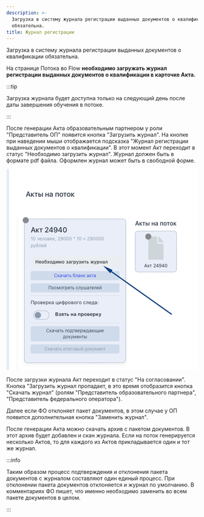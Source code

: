```yaml
---
description: >-
  Загрузка в систему журнала регистрации выданных документов о квалификации
  обязательна.
title: Журнал регистрации
---
```


Загрузка в систему журнала регистрации выданных документов о квалификации обязательна.

На странице Потока во Flow **необходимо загружать журнал регистрации выданных документов о квалификации в карточке Акта.**

:::tip 

Загрузка журнала будет доступна только на следующий день после даты завершения обучения в потоке.

:::

После генерации Акта образовательным партнером у роли "Представитель ОП" появится кнопка "Загрузить журнал". На кнопке при наведении мыши отображается подсказка "Журнал регистрации выданных документов о квалификации". В этот момент Акт переходит в статус "Необходимо загрузить журнал". Журнал должен быть в формате pdf файла. Оформлен журнал может быть в свободной форме.

![](<../.gitbook/assets/image (10).png>)

После загрузки журнала Акт переходит в статус "На согласовании". Кнопка "Загрузить журнал пропадает, в это время отобразится кнопка "Скачать журнал" (ролям "Представитель образовательного партнера", "Представитель федерального оператора").

Далее если ФО отклоняет пакет документов, в этом случае у ОП появится дополнительная кнопка "Заменить журнал".

После генерации Акта можно скачать архив с пакетом документов. В этот архив будет добавлен и скан журнала. Если на поток генерируется несколько Актов, то для каждого из Актов прикладывается один и тот же журнал.

:::info 

Таким образом процесс подтверждения и отклонения пакета документов с журналом составляют один единый процесс. При отклонении пакета документов отклоняется и журнал по умолчанию. В комментариях ФО пишет, что именно необходимо заменить во всем пакете документов в целом.

:::